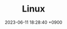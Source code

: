 ---
layout  : category
title   : Linux
summary : 
date    : 2023-06-11 18:28:40 +0900
updated : 2023-06-11 20:55:09 +0900
tag     : linux
toc     : true
public  : true
parent  : [[/index]]
latex   : false
---
